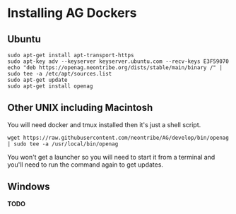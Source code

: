 Installing AG Dockers
=====================

Ubuntu
------

    sudo apt-get install apt-transport-https
    sudo apt-key adv --keyserver keyserver.ubuntu.com --recv-keys E3F59070
    echo "deb https://openag.neontribe.org/dists/stable/main/binary /" | sudo tee -a /etc/apt/sources.list
    sudo apt-get update
    sudo apt-get install openag


Other UNIX including Macintosh
------------------------------

You will need docker and tmux installed then it's just a shell script.

    wget https://raw.githubusercontent.com/neontribe/AG/develop/bin/openag | sudo tee -a /usr/local/bin/openag

You won't get a launcher so you will need to start it from a terminal and you'll need to run the command again to get updates.

Windows
-------

**TODO**
